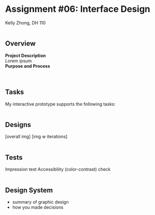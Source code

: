 # Assignment #06: Interface Design
Kelly Zhong, DH 110
<br><br>

## Overview
**Project Description** <br>
Lorem ipsum
<br>
**Purpose and Process**<br>
<br><br>

## Tasks
My interactive prototype supports the following tasks:
<br><br>

## Designs
[overall img]
[img w iterations]
<br><br>

## Tests
Impression test 
Accessibliity (color-contrast) check
<br><br>

## Design System
- summary of graphic design 
- how you made decisions 

